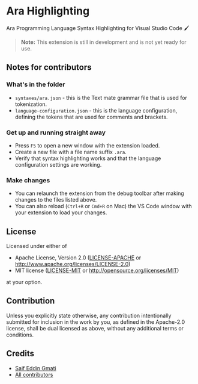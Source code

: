 # Ara Highlighting

Ara Programming Language Syntax Highlighting for Visual Studio Code 🖌

> **Note:** This extension is still in development and is not yet ready for use.

## Notes for contributors

### What's in the folder

* `syntaxes/ara.json` - this is the Text mate grammar file that is used for tokenization.
* `language-configuration.json` - this is the language configuration, defining the tokens that are used for comments and brackets.

### Get up and running straight away

* Press `F5` to open a new window with the extension loaded.
* Create a new file with a file name suffix `.ara`.
* Verify that syntax highlighting works and that the language configuration settings are working.

### Make changes

* You can relaunch the extension from the debug toolbar after making changes to the files listed above.
* You can also reload (`Ctrl+R` or `Cmd+R` on Mac) the VS Code window with your extension to load your changes.

## License

Licensed under either of

 * Apache License, Version 2.0
   ([LICENSE-APACHE](LICENSE-APACHE) or http://www.apache.org/licenses/LICENSE-2.0)
 * MIT license
   ([LICENSE-MIT](LICENSE-MIT) or http://opensource.org/licenses/MIT)

at your option.

## Contribution

Unless you explicitly state otherwise, any contribution intentionally submitted
for inclusion in the work by you, as defined in the Apache-2.0 license, shall be
dual licensed as above, without any additional terms or conditions.

## Credits

* [Saif Eddin Gmati](https://github.com/azjezz)
* [All contributors](https://github.com/ara-lang/highlighting/graphs/contributors)
